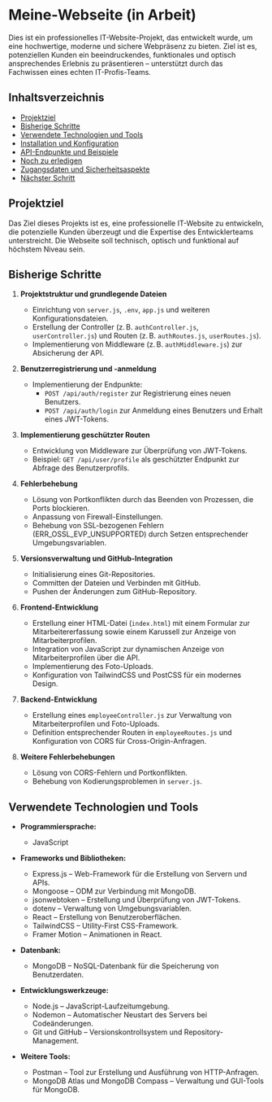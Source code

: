 # Meine-Webseite (in Arbeit)

Dies ist ein professionelles IT-Website-Projekt, das entwickelt wurde, um eine hochwertige, moderne und sichere Webpräsenz zu bieten. Ziel ist es, potenziellen Kunden ein beeindruckendes, funktionales und optisch ansprechendes Erlebnis zu präsentieren – unterstützt durch das Fachwissen eines echten IT-Profis-Teams.

## Inhaltsverzeichnis

- [Projektziel](#projektziel)
- [Bisherige Schritte](#bisherige-schritte)
- [Verwendete Technologien und Tools](#verwendete-technologien-und-tools)
- [Installation und Konfiguration](#installation-und-konfiguration)
- [API-Endpunkte und Beispiele](#api-endpunkte-und-beispiele)
- [Noch zu erledigen](#noch-zu-erledigen)
- [Zugangsdaten und Sicherheitsaspekte](#zugangsdaten-und-sicherheitsaspekte)
- [Nächster Schritt](#nächster-schritt)

## Projektziel

Das Ziel dieses Projekts ist es, eine professionelle IT-Website zu entwickeln, die potenzielle Kunden überzeugt und die Expertise des Entwicklerteams unterstreicht. Die Webseite soll technisch, optisch und funktional auf höchstem Niveau sein.

## Bisherige Schritte

1. **Projektstruktur und grundlegende Dateien**
   - Einrichtung von `server.js`, `.env`, `app.js` und weiteren Konfigurationsdateien.
   - Erstellung der Controller (z. B. `authController.js`, `userController.js`) und Routen (z. B. `authRoutes.js`, `userRoutes.js`).
   - Implementierung von Middleware (z. B. `authMiddleware.js`) zur Absicherung der API.

2. **Benutzerregistrierung und -anmeldung**
   - Implementierung der Endpunkte:
     - `POST /api/auth/register` zur Registrierung eines neuen Benutzers.
     - `POST /api/auth/login` zur Anmeldung eines Benutzers und Erhalt eines JWT-Tokens.

3. **Implementierung geschützter Routen**
   - Entwicklung von Middleware zur Überprüfung von JWT-Tokens.
   - Beispiel: `GET /api/user/profile` als geschützter Endpunkt zur Abfrage des Benutzerprofils.

4. **Fehlerbehebung**
   - Lösung von Portkonflikten durch das Beenden von Prozessen, die Ports blockieren.
   - Anpassung von Firewall-Einstellungen.
   - Behebung von SSL-bezogenen Fehlern (ERR_OSSL_EVP_UNSUPPORTED) durch Setzen entsprechender Umgebungsvariablen.

5. **Versionsverwaltung und GitHub-Integration**
   - Initialisierung eines Git-Repositories.
   - Committen der Dateien und Verbinden mit GitHub.
   - Pushen der Änderungen zum GitHub-Repository.

6. **Frontend-Entwicklung**
   - Erstellung einer HTML-Datei (`index.html`) mit einem Formular zur Mitarbeitererfassung sowie einem Karussell zur Anzeige von Mitarbeiterprofilen.
   - Integration von JavaScript zur dynamischen Anzeige von Mitarbeiterprofilen über die API.
   - Implementierung des Foto-Uploads.
   - Konfiguration von TailwindCSS und PostCSS für ein modernes Design.

7. **Backend-Entwicklung**
   - Erstellung eines `employeeController.js` zur Verwaltung von Mitarbeiterprofilen und Foto-Uploads.
   - Definition entsprechender Routen in `employeeRoutes.js` und Konfiguration von CORS für Cross-Origin-Anfragen.

8. **Weitere Fehlerbehebungen**
   - Lösung von CORS-Fehlern und Portkonflikten.
   - Behebung von Kodierungsproblemen in `server.js`.

## Verwendete Technologien und Tools

- **Programmiersprache:**
  - JavaScript

- **Frameworks und Bibliotheken:**
  - Express.js – Web-Framework für die Erstellung von Servern und APIs.
  - Mongoose – ODM zur Verbindung mit MongoDB.
  - jsonwebtoken – Erstellung und Überprüfung von JWT-Tokens.
  - dotenv – Verwaltung von Umgebungsvariablen.
  - React – Erstellung von Benutzeroberflächen.
  - TailwindCSS – Utility-First CSS-Framework.
  - Framer Motion – Animationen in React.

- **Datenbank:**
  - MongoDB – NoSQL-Datenbank für die Speicherung von Benutzerdaten.

- **Entwicklungswerkzeuge:**
  - Node.js – JavaScript-Laufzeitumgebung.
  - Nodemon – Automatischer Neustart des Servers bei Codeänderungen.
  - Git und GitHub – Versionskontrollsystem und Repository-Management.

- **Weitere Tools:**
  - Postman – Tool zur Erstellung und Ausführung von HTTP-Anfragen.
  - MongoDB Atlas und MongoDB Compass – Verwaltung und GUI-Tools für MongoDB.


